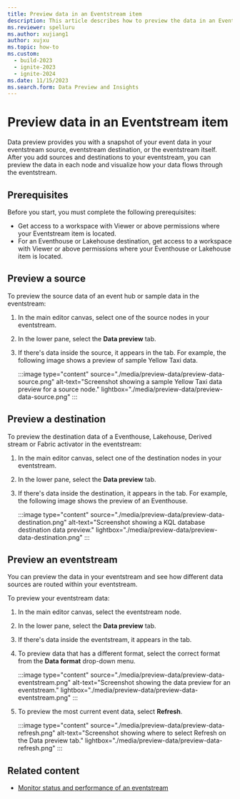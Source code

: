 ```yaml
---
title: Preview data in an Eventstream item
description: This article describes how to preview the data in an Eventstream item with the Microsoft Fabric event streams feature.
ms.reviewer: spelluru
ms.author: xujiang1
author: xujxu
ms.topic: how-to
ms.custom:
  - build-2023
  - ignite-2023
  - ignite-2024
ms.date: 11/15/2023
ms.search.form: Data Preview and Insights
---
```


# Preview data in an Eventstream item

Data preview provides you with a snapshot of your event data in your eventstream source, eventstream destination, or the eventstream itself. After you add sources and destinations to your eventstream, you can preview the data in each node and visualize how your data flows through the eventstream.

## Prerequisites

Before you start, you must complete the following prerequisites:

- Get access to a workspace with Viewer or above permissions where your Eventstream item is located.
- For an Eventhouse or Lakehouse destination, get access to a workspace with Viewer or above permissions where your Eventhouse or Lakehouse item is located.

## Preview a source

To preview the source data of an event hub or sample data in the eventstream:

1. In the main editor canvas, select one of the source nodes in your eventstream.

1. In the lower pane, select the **Data preview** tab.

1. If there's data inside the source, it appears in the tab. For example, the following image shows a preview of sample Yellow Taxi data.

   :::image type="content" source="./media/preview-data/preview-data-source.png" alt-text="Screenshot showing a sample Yellow Taxi data preview for a source node." lightbox="./media/preview-data/preview-data-source.png" :::

## Preview a destination

To preview the destination data of a Eventhouse, Lakehouse, Derived stream or Fabric activator in the eventstream:

1. In the main editor canvas, select one of the destination nodes in your eventstream.

2. In the lower pane, select the **Data preview** tab.

3. If there's data inside the destination, it appears in the tab. For example, the following image shows the preview of an Eventhouse.

   :::image type="content" source="./media/preview-data/preview-data-destination.png" alt-text="Screenshot showing a KQL database destination data preview." lightbox="./media/preview-data/preview-data-destination.png" :::

## Preview an eventstream

You can preview the data in your eventstream and see how different data sources are routed within your eventstream.

To preview your eventstream data:

1. In the main editor canvas, select the eventstream node.

1. In the lower pane, select the **Data preview** tab.

1. If there's data inside the eventstream, it appears in the tab.

1. To preview data that has a different format, select the correct format from the **Data format** drop-down menu.

   :::image type="content" source="./media/preview-data/preview-data-eventstream.png" alt-text="Screenshot showing the data preview for an eventstream." lightbox="./media/preview-data/preview-data-eventstream.png" :::

1. To preview the most current event data, select **Refresh**.

   :::image type="content" source="./media/preview-data/preview-data-refresh.png" alt-text="Screenshot showing where to select Refresh on the Data preview tab." lightbox="./media/preview-data/preview-data-refresh.png" :::

## Related content

- [Monitor status and performance of an eventstream](monitor.md)
